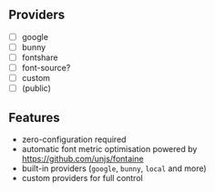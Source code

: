 ## Providers
- [ ] google
- [ ] bunny
- [ ] fontshare
- [ ] font-source?
- [ ] custom
- [ ] (public)

## Features

- zero-configuration required
- automatic font metric optimisation powered by https://github.com/unjs/fontaine
- built-in providers (`google`, `bunny`, `local` and more)
- custom providers for full control
